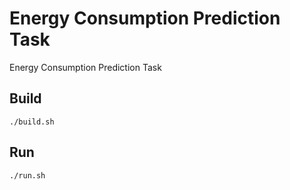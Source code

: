 # Energy Consumption Prediction Task

Energy Consumption Prediction Task

## Build

`./build.sh`

## Run

`./run.sh`
